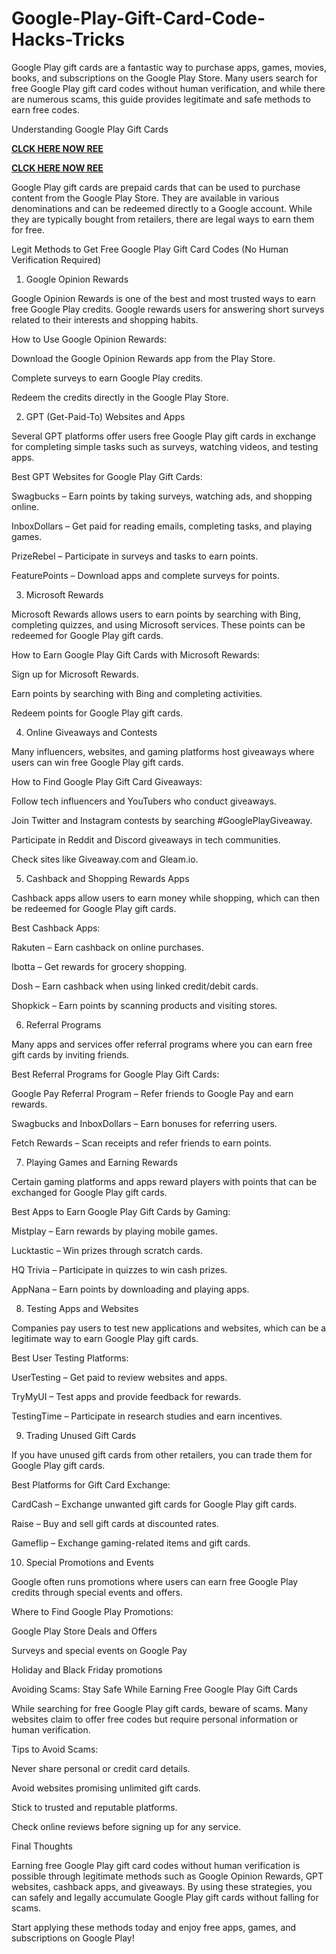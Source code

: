 # Google-Play-Gift-Card-Code-Hacks-Tricks
Google Play gift cards are a fantastic way to purchase apps, games, movies, books, and subscriptions on the Google Play Store. Many users search for free Google Play gift card codes without human verification, and while there are numerous scams, this guide provides legitimate and safe methods to earn free codes.

Understanding Google Play Gift Cards

**[CLCK HERE NOW REE](https://tinyurl.com/google-paly-2025)**

**[CLCK HERE NOW REE](https://tinyurl.com/google-paly-2025)**

Google Play gift cards are prepaid cards that can be used to purchase content from the Google Play Store. They are available in various denominations and can be redeemed directly to a Google account. While they are typically bought from retailers, there are legal ways to earn them for free.

Legit Methods to Get Free Google Play Gift Card Codes (No Human Verification Required)

1. Google Opinion Rewards

Google Opinion Rewards is one of the best and most trusted ways to earn free Google Play credits. Google rewards users for answering short surveys related to their interests and shopping habits.

How to Use Google Opinion Rewards:

Download the Google Opinion Rewards app from the Play Store.

Complete surveys to earn Google Play credits.

Redeem the credits directly in the Google Play Store.

2. GPT (Get-Paid-To) Websites and Apps

Several GPT platforms offer users free Google Play gift cards in exchange for completing simple tasks such as surveys, watching videos, and testing apps.

Best GPT Websites for Google Play Gift Cards:

Swagbucks – Earn points by taking surveys, watching ads, and shopping online.

InboxDollars – Get paid for reading emails, completing tasks, and playing games.

PrizeRebel – Participate in surveys and tasks to earn points.

FeaturePoints – Download apps and complete surveys for points.

3. Microsoft Rewards

Microsoft Rewards allows users to earn points by searching with Bing, completing quizzes, and using Microsoft services. These points can be redeemed for Google Play gift cards.

How to Earn Google Play Gift Cards with Microsoft Rewards:

Sign up for Microsoft Rewards.

Earn points by searching with Bing and completing activities.

Redeem points for Google Play gift cards.

4. Online Giveaways and Contests

Many influencers, websites, and gaming platforms host giveaways where users can win free Google Play gift cards.

How to Find Google Play Gift Card Giveaways:

Follow tech influencers and YouTubers who conduct giveaways.

Join Twitter and Instagram contests by searching #GooglePlayGiveaway.

Participate in Reddit and Discord giveaways in tech communities.

Check sites like Giveaway.com and Gleam.io.

5. Cashback and Shopping Rewards Apps

Cashback apps allow users to earn money while shopping, which can then be redeemed for Google Play gift cards.

Best Cashback Apps:

Rakuten – Earn cashback on online purchases.

Ibotta – Get rewards for grocery shopping.

Dosh – Earn cashback when using linked credit/debit cards.

Shopkick – Earn points by scanning products and visiting stores.

6. Referral Programs

Many apps and services offer referral programs where you can earn free gift cards by inviting friends.

Best Referral Programs for Google Play Gift Cards:

Google Pay Referral Program – Refer friends to Google Pay and earn rewards.

Swagbucks and InboxDollars – Earn bonuses for referring users.

Fetch Rewards – Scan receipts and refer friends to earn points.

7. Playing Games and Earning Rewards

Certain gaming platforms and apps reward players with points that can be exchanged for Google Play gift cards.

Best Apps to Earn Google Play Gift Cards by Gaming:

Mistplay – Earn rewards by playing mobile games.

Lucktastic – Win prizes through scratch cards.

HQ Trivia – Participate in quizzes to win cash prizes.

AppNana – Earn points by downloading and playing apps.

8. Testing Apps and Websites

Companies pay users to test new applications and websites, which can be a legitimate way to earn Google Play gift cards.

Best User Testing Platforms:

UserTesting – Get paid to review websites and apps.

TryMyUI – Test apps and provide feedback for rewards.

TestingTime – Participate in research studies and earn incentives.

9. Trading Unused Gift Cards

If you have unused gift cards from other retailers, you can trade them for Google Play gift cards.

Best Platforms for Gift Card Exchange:

CardCash – Exchange unwanted gift cards for Google Play gift cards.

Raise – Buy and sell gift cards at discounted rates.

Gameflip – Exchange gaming-related items and gift cards.

10. Special Promotions and Events

Google often runs promotions where users can earn free Google Play credits through special events and offers.

Where to Find Google Play Promotions:

Google Play Store Deals and Offers

Surveys and special events on Google Pay

Holiday and Black Friday promotions

Avoiding Scams: Stay Safe While Earning Free Google Play Gift Cards

While searching for free Google Play gift cards, beware of scams. Many websites claim to offer free codes but require personal information or human verification.

Tips to Avoid Scams:

Never share personal or credit card details.

Avoid websites promising unlimited gift cards.

Stick to trusted and reputable platforms.

Check online reviews before signing up for any service.

Final Thoughts

Earning free Google Play gift card codes without human verification is possible through legitimate methods such as Google Opinion Rewards, GPT websites, cashback apps, and giveaways. By using these strategies, you can safely and legally accumulate Google Play gift cards without falling for scams.

Start applying these methods today and enjoy free apps, games, and subscriptions on Google Play!

